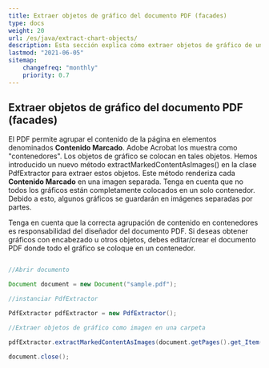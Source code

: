 ```yaml
---
title: Extraer objetos de gráfico del documento PDF (facades)
type: docs
weight: 20
url: /es/java/extract-chart-objects/
description: Esta sección explica cómo extraer objetos de gráfico de un PDF con Aspose.PDF Facades usando la clase PdfExtractor.
lastmod: "2021-06-05"
sitemap:
    changefreq: "monthly"
    priority: 0.7
---
```


## Extraer objetos de gráfico del documento PDF (facades)

El PDF permite agrupar el contenido de la página en elementos denominados **Contenido Marcado**. Adobe Acrobat los muestra como "contenedores". Los objetos de gráfico se colocan en tales objetos. Hemos introducido un nuevo método extractMarkedContentAsImages() en la clase PdfExtractor para extraer estos objetos. Este método renderiza cada **Contenido Marcado** en una imagen separada. Tenga en cuenta que no todos los gráficos están completamente colocados en un solo contenedor. Debido a esto, algunos gráficos se guardarán en imágenes separadas por partes.

Tenga en cuenta que la correcta agrupación de contenido en contenedores es responsabilidad del diseñador del documento PDF.
 Si deseas obtener gráficos con encabezado u otros objetos, debes editar/crear el documento PDF donde todo el gráfico se coloque en un contenedor.

```java

//Abrir documento

Document document = new Document("sample.pdf");

//instanciar PdfExtractor

PdfExtractor pdfExtractor = new PdfExtractor();

//Extraer objetos de gráfico como imagen en una carpeta

pdfExtractor.extractMarkedContentAsImages(document.getPages().get_Item(1), "C:/Temp/Charts_page_1");

document.close();
```